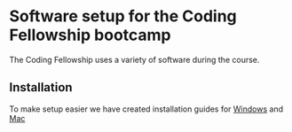 # Software setup for the Coding Fellowship bootcamp

The Coding Fellowship uses a variety of software during the course.

## Installation

To make setup easier we have created installation guides for [Windows](https://github.com/develop-me/setup/blob/master/windows.md) and [Mac](https://github.com/develop-me/setup/tree/master/mac)
